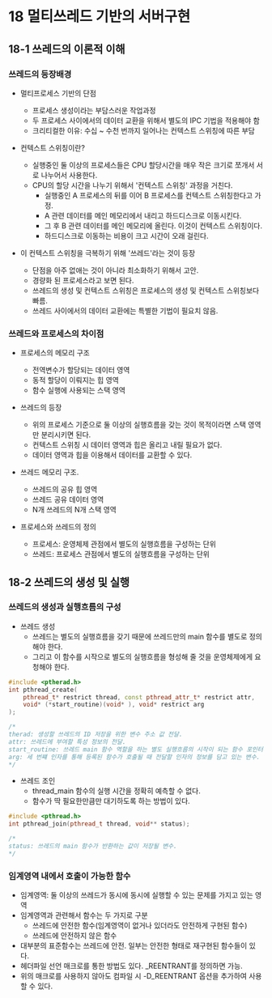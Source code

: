 # 18 멀티쓰레드 기반의 서버구현

## 18-1 쓰레드의 이론적 이해

### 쓰레드의 등장배경

* 멀티프로세스 기반의 단점
    * 프로세스 생성이라는 부담스러운 작업과정
    * 두 프로세스 사이에서의 데이터 교환을 위해서 별도의 IPC 기법을 적용해야 함
    * 크리티컬한 이유: 수십 ~ 수천 번까지 일어나는 컨텍스트 스위칭에 따른 부담

* 컨텍스트 스위칭이란?
    * 실행중인 둘 이상의 프로세스들은 CPU 할당시간을 매우 작은 크기로 쪼개서 서로 나누어서 사용한다.
    * CPU의 할당 시간을 나누기 위해서 '컨텍스트 스위칭' 과정을 거친다.
        * 실행중인 A 프로세스의 뒤를 이어 B 프로세스를 컨텍스트 스위칭한다고 가정.
        * A 관련 데이터를 메인 메모리에서 내리고 하드디스크로 이동시킨다.
        * 그 후 B 관련 데이터를 메인 메모리에 올린다. 이것이 컨텍스트 스위칭이다.
        * 하드디스크로 이동하는 비용이 크고 시간이 오래 걸린다.
* 이 컨텍스트 스위칭을 극복하기 위해 '쓰레드'라는 것이 등장
    * 단점을 아주 없애는 것이 아니라 최소화하기 위해서 고안.
    * 경량화 된 프로세스라고 보면 된다.
    * 쓰레드의 생성 및 컨텍스트 스위칭은 프로세스의 생성 및 컨텍스트 스위칭보다 빠름.
    * 쓰레드 사이에서의 데이터 교환에는 특별한 기법이 필요치 않음.

### 쓰레드와 프로세스의 차이점

* 프로세스의 메모리 구조
    * 전역변수가 할당되는 데이터 영역
    * 동적 할당이 이뤄지는 힙 영역
    * 함수 실행에 사용되는 스택 영역

* 쓰레드의 등장
    * 위의 프로세스 기준으로 둘 이상의 실행흐름을 갖는 것이 목적이라면 스택 영역만 분리시키면 된다.
    * 컨텍스트 스위칭 시 데이터 영역과 힙은 올리고 내릴 필요가 없다.
    * 데이터 영역과 힙을 이용해서 데이터를 교환할 수 있다.

* 쓰레드 메모리 구조.
    * 쓰레드의 공유 힙 영역
    * 쓰레드 공유 데이터 영역
    * N개 쓰레드의 N개 스택 영역

* 프로세스와 쓰레드의 정의
    * 프로세스: 운영체제 관점에서 별도의 실행흐름을 구성하는 단위
    * 쓰레드: 프로세스 관점에서 별도의 실행흐름을 구성하는 단위

## 18-2 쓰레드의 생성 및 실행

### 쓰레드의 생성과 실행흐름의 구성

* 쓰레드 생성
    * 쓰레드는 별도의 실행흐름을 갖기 때문에 쓰레드만의 main 함수를 별도로 정의해야 한다.
    * 그리고 이 함수를 시작으로 별도의 실행흐름을 형성해 줄 것을 운영체제에게 요청해야 한다.

```cpp
#include <ptherad.h>
int pthread_create(
    pthread_t* restrict thread, const pthread_attr_t* restrict attr,
    void* (*start_routine)(void* ), void* restrict arg
);

/*
therad: 생성할 쓰레드의 ID 저장을 위한 변수 주소 값 전달.
attr: 쓰레드에 부여할 특성 정보의 전달.
start_routine: 쓰레드 main 함수 역할을 하는 별도 실행흐름의 시작이 되는 함수 포인터.
arg: 세 번쨰 인자를 통해 등록된 함수가 호출될 때 전달할 인자의 정보를 담고 있는 변수.
*/
```

* 쓰레드 조인
    * thread_main 함수의 실행 시간을 정확히 예측할 수 없다.
    * 함수가 딱 필요한만큼만 대기하도록 하는 방법이 있다.

```cpp
#include <pthread.h>
int pthread_join(pthread_t thread, void** status);

/*
status: 쓰레드의 main 함수가 반환하는 값이 저장될 변수.
*/
```

### 임계영역 내에서 호출이 가능한 함수

* 임계영역: 둘 이상의 쓰레드가 동시에 동시에 실행할 수 있는 문제를 가지고 있는 영역
* 임계영역과 관련해서 함수는 두 가지로 구분
    * 쓰레드에 안전한 함수(임계영역이 없거나 있더라도 안전하게 구현된 함수)
    * 쓰레드에 안전하지 않은 함수
* 대부분의 표준함수는 쓰레드에 안전. 일부는 안전한 형태로 재구현된 함수들이 있다.
* 헤더파일 선언 매크로를 통한 방법도 있다. _REENTRANT를 정의하면 가능.
* 위의 매크로를 사용하지 않아도 컴파일 시 -D_REENTRANT 옵션을 추가하여 사용할 수 있다.